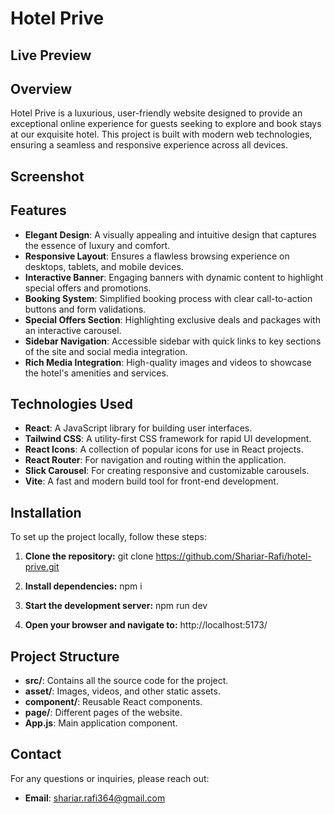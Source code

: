 # Hotel Prive

## Live Preview

## Overview

Hotel Prive is a luxurious, user-friendly website designed to provide an exceptional online experience for guests seeking to explore and book stays at our exquisite hotel. This project is built with modern web technologies, ensuring a seamless and responsive experience across all devices.

## Screenshot 


## Features

- **Elegant Design**: A visually appealing and intuitive design that captures the essence of luxury and comfort.
- **Responsive Layout**: Ensures a flawless browsing experience on desktops, tablets, and mobile devices.
- **Interactive Banner**: Engaging banners with dynamic content to highlight special offers and promotions.
- **Booking System**: Simplified booking process with clear call-to-action buttons and form validations.
- **Special Offers Section**: Highlighting exclusive deals and packages with an interactive carousel.
- **Sidebar Navigation**: Accessible sidebar with quick links to key sections of the site and social media integration.
- **Rich Media Integration**: High-quality images and videos to showcase the hotel's amenities and services.

## Technologies Used

- **React**: A JavaScript library for building user interfaces.
- **Tailwind CSS**: A utility-first CSS framework for rapid UI development.
- **React Icons**: A collection of popular icons for use in React projects.
- **React Router**: For navigation and routing within the application.
- **Slick Carousel**: For creating responsive and customizable carousels.
- **Vite**: A fast and modern build tool for front-end development.

## Installation

To set up the project locally, follow these steps:

1. **Clone the repository:**
    git clone https://github.com/Shariar-Rafi/hotel-prive.git

2. **Install dependencies:**
    npm i
   
4. **Start the development server:**
    npm run dev
   
6. **Open your browser and navigate to:**
    http://localhost:5173/

## Project Structure

  - **src/**: Contains all the source code for the project.
  - **asset/**: Images, videos, and other static assets.
  - **component/**: Reusable React components.
  - **page/**: Different pages of the website.
  - **App.js**: Main application component.

## Contact

For any questions or inquiries, please reach out:
- **Email**: [shariar.rafi364@gmail.com](mailto:shariar.rafi364@gmail.com)